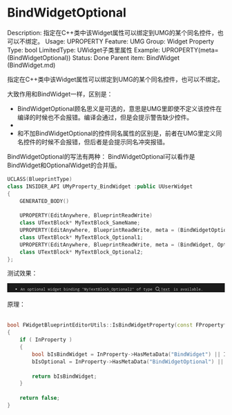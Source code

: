 # BindWidgetOptional

Description: 指定在C++类中该Widget属性可以绑定到UMG的某个同名控件，也可以不绑定。
Usage: UPROPERTY
Feature: UMG
Group: Widget Property
Type: bool
LimitedType: UWidget子类里属性
Example: UPROPERTY(meta=(BindWidgetOptional))
Status: Done
Parent item: BindWidget (BindWidget.md)

指定在C++类中该Widget属性可以绑定到UMG的某个同名控件，也可以不绑定。

大致作用和BindWidget一样，区别是：

- BindWidgetOptional顾名思义是可选的，意思是UMG里即使不定义该控件在编译的时候也不会报错。编译会通过，但是会提示警告缺少控件。
- 
- 和不加BindWidgetOptional的控件同名属性的区别是，前者在UMG里定义同名控件的时候不会报错，但后者是会提示同名冲突报错。

BindWidgetOptional的写法有两种：
BindWidgetOptional可以看作是BindWidget和OptionalWidget的合并版。

```cpp
UCLASS(BlueprintType)
class INSIDER_API UMyProperty_BindWidget :public UUserWidget
{
	GENERATED_BODY()
	
	UPROPERTY(EditAnywhere, BlueprintReadWrite)
	class UTextBlock* MyTextBlock_SameName;
	UPROPERTY(EditAnywhere, BlueprintReadWrite, meta = (BindWidgetOptional))
	class UTextBlock* MyTextBlock_Optional1;
	UPROPERTY(EditAnywhere, BlueprintReadWrite, meta = (BindWidget, OptionalWidget))
	class UTextBlock* MyTextBlock_Optional2;
};
```

测试效果：

![Untitled](BindWidgetOptional/Untitled.png)

原理：

```cpp

bool FWidgetBlueprintEditorUtils::IsBindWidgetProperty(const FProperty* InProperty, bool& bIsOptional)
{
	if ( InProperty )
	{
		bool bIsBindWidget = InProperty->HasMetaData("BindWidget") || InProperty->HasMetaData("BindWidgetOptional");
		bIsOptional = InProperty->HasMetaData("BindWidgetOptional") || ( InProperty->HasMetaData("OptionalWidget") || InProperty->GetBoolMetaData("OptionalWidget") );

		return bIsBindWidget;
	}

	return false;
}
```
